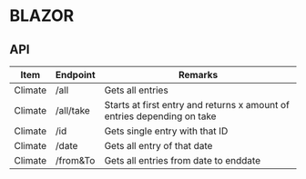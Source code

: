 # BLAZOR

## API
| Item | Endpoint | Remarks|
|------|----------|--------|
|Climate|/all     | Gets all entries|
|Climate|/all/take| Starts at first entry and returns x amount of entries depending on take
|Climate|/id      | Gets single entry with that ID
|Climate|/date    | Gets all entry of that date|
|Climate|/from&To | Gets all entries from date to enddate|
